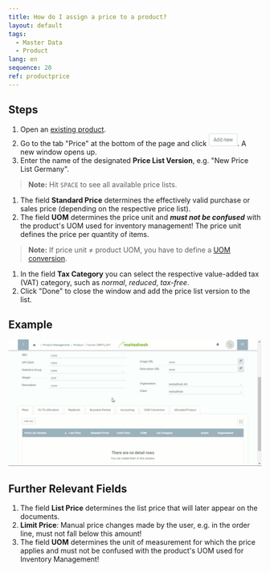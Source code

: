 ```yaml
---
title: How do I assign a price to a product?
layout: default
tags:
  - Master Data
  - Product
lang: en
sequence: 20
ref: productprice
---
```


## Steps
1. Open an [existing product](NewProduct).
1. Go to the tab "Price" at the bottom of the page and click ![](assets/Add_New_Button.png). A new window opens up.
1. Enter the name of the designated **Price List Version**, e.g. "New Price List Germany".
 >**Note:** Hit `SPACE` to see all available price lists.

1. The field **Standard Price** determines the effectively valid purchase or sales price (depending on the respective price list).
1. The field **UOM** determines the price unit and ***must not be confused*** with the product's UOM used for inventory management! The price unit defines the price per quantity of items.
 >**Note:** If price unit ≠ product UOM, you have to define a [UOM conversion](Convert_UOMs).

1. In the field **Tax Category** you can select the respective value-added tax (VAT) category, such as *normal*, *reduced*, *tax-free*.
1. Click "Done" to close the window and add the price list version to the list.

## Example
![](assets/NewProductPrice.gif)


## Further Relevant Fields
1. The field **List Price** determines the list price that will later appear on the documents.
1. **Limit Price**: Manual price changes made by the user, e.g. in the order line, must not fall below this amount!
1. The field **UOM** determines the unit of measurement for which the price applies and must not be confused with the product's UOM used for Inventory Management!
